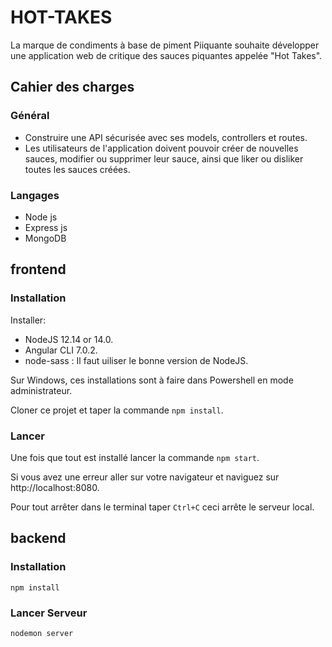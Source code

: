 # HOT-TAKES

La marque de condiments à base de piment Piiquante souhaite développer une application web de critique des sauces piquantes appelée "Hot Takes".

## Cahier des charges

### Général

- Construire une API sécurisée avec ses models, controllers et routes.
- Les utilisateurs de l'application doivent pouvoir créer de nouvelles sauces, modifier ou supprimer leur sauce, ainsi que liker ou disliker toutes les sauces créées.

### Langages

- Node js
- Express js
- MongoDB

## frontend
### Installation 

Installer:
- NodeJS 12.14 or 14.0.
- Angular CLI 7.0.2.
- node-sass : Il faut uiliser le bonne version de NodeJS.

Sur Windows, ces installations sont à faire dans Powershell en mode administrateur.

Cloner ce projet et taper la commande `npm install`.

### Lancer 

Une fois que tout est installé lancer la commande `npm start`.

Si vous avez une erreur aller sur votre navigateur et naviguez sur http://localhost:8080.

Pour tout arrêter dans le terminal taper `Ctrl+C` ceci arrête le serveur local.

## backend

### Installation

`npm install`

### Lancer Serveur

`nodemon server`
